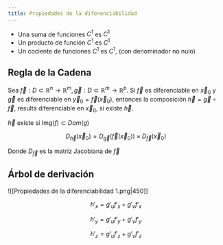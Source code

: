```yaml
---
title: Propiedades de la diferenciabilidad
---
```


- Una suma de funciones $C^1$ es $C^1$
- Un producto de función $C^1$ es $C^1$
- Un cociente de funciones $C^1$ es $C^1$, (con denominador no nulo)

## Regla de la Cadena

Sea $\vec f: D\subset\mathbb{R}^n\to\mathbb{R}^m,\vec g: D\subset\mathbb{R}^m\to\mathbb{R}^p$. Si $\vec f$ es diferenciable en $\vec x_0$ y $\vec g$ es diferenciable en $\vec y_0 =\vec f(\vec x_0)$, entonces la composición $\vec h = \vec g \circ\vec f$, resulta diferenciable en $\vec x_0$, sí existe $\vec h$.

$\vec h$ existe si $\text{Img}(f) \subset Dom(g)$

$$
D_{\vec h}(\vec x_0) = D_{\vec g}(\vec f(\vec x_0))\times D_{\vec f}(\vec x_0)
$$

Donde $D_{\vec f}$ es la matriz Jacobiana de $\vec f$

## Árbol de derivación

![[Propiedades de la diferenciabilidad 1.png|450]]

$$
h'_x = g'_u f'_x + g'_vf'_x
$$

$$
h'_y = g'_u f'_y + g'_vf'_y
$$

$$
h'_z = g'_u f'_z + g'_vf'_z
$$
